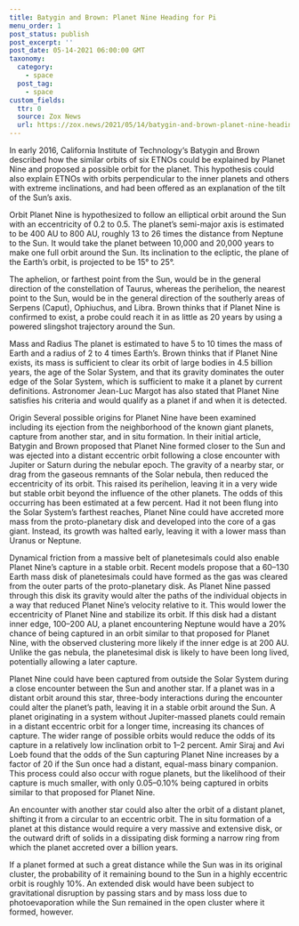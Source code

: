 ```yaml
---
title: Batygin and Brown: Planet Nine Heading for Pi 
menu_order: 1
post_status: publish
post_excerpt: ''
post_date: 05-14-2021 06:00:00 GMT 
taxonomy:
  category:
    - space 
  post_tag: 
    - space 
custom_fields:
  ttr: 0
  source: Zox News
  url: https://zox.news/2021/05/14/batygin-and-brown-planet-nine-heading-for-pi/
---
```


In early 2016, California Institute of Technology‘s Batygin and Brown described how the similar orbits of six ETNOs could be explained by Planet Nine and proposed a possible orbit for the planet. This hypothesis could also explain ETNOs with orbits perpendicular to the inner planets and others with extreme inclinations, and had been offered as an explanation of the tilt of the Sun’s axis.

Orbit
Planet Nine is hypothesized to follow an elliptical orbit around the Sun with an eccentricity of 0.2 to 0.5. The planet’s semi-major axis is estimated to be 400 AU to 800 AU, roughly 13 to 26 times the distance from Neptune to the Sun. It would take the planet between 10,000 and 20,000 years to make one full orbit around the Sun. Its inclination to the ecliptic, the plane of the Earth’s orbit, is projected to be 15° to 25°. 

The aphelion, or farthest point from the Sun, would be in the general direction of the constellation of Taurus, whereas the perihelion, the nearest point to the Sun, would be in the general direction of the southerly areas of Serpens (Caput), Ophiuchus, and Libra. Brown thinks that if Planet Nine is confirmed to exist, a probe could reach it in as little as 20 years by using a powered slingshot trajectory around the Sun.

Mass and Radius
The planet is estimated to have 5 to 10 times the mass of Earth and a radius of 2 to 4 times Earth’s. Brown thinks that if Planet Nine exists, its mass is sufficient to clear its orbit of large bodies in 4.5 billion years, the age of the Solar System, and that its gravity dominates the outer edge of the Solar System, which is sufficient to make it a planet by current definitions. Astronomer Jean-Luc Margot has also stated that Planet Nine satisfies his criteria and would qualify as a planet if and when it is detected.

Origin
Several possible origins for Planet Nine have been examined including its ejection from the neighborhood of the known giant planets, capture from another star, and in situ formation. In their initial article, Batygin and Brown proposed that Planet Nine formed closer to the Sun and was ejected into a distant eccentric orbit following a close encounter with Jupiter or Saturn during the nebular epoch. The gravity of a nearby star, or drag from the gaseous remnants of the Solar nebula, then reduced the eccentricity of its orbit. This raised its perihelion, leaving it in a very wide but stable orbit beyond the influence of the other planets. The odds of this occurring has been estimated at a few percent. Had it not been flung into the Solar System’s farthest reaches, Planet Nine could have accreted more mass from the proto-planetary disk and developed into the core of a gas giant. Instead, its growth was halted early, leaving it with a lower mass than Uranus or Neptune.

Dynamical friction from a massive belt of planetesimals could also enable Planet Nine’s capture in a stable orbit. Recent models propose that a 60–130 Earth mass disk of planetesimals could have formed as the gas was cleared from the outer parts of the proto-planetary disk. As Planet Nine passed through this disk its gravity would alter the paths of the individual objects in a way that reduced Planet Nine’s velocity relative to it. This would lower the eccentricity of Planet Nine and stabilize its orbit. If this disk had a distant inner edge, 100–200 AU, a planet encountering Neptune would have a 20% chance of being captured in an orbit similar to that proposed for Planet Nine, with the observed clustering more likely if the inner edge is at 200 AU. Unlike the gas nebula, the planetesimal disk is likely to have been long lived, potentially allowing a later capture.

Planet Nine could have been captured from outside the Solar System during a close encounter between the Sun and another star. If a planet was in a distant orbit around this star, three-body interactions during the encounter could alter the planet’s path, leaving it in a stable orbit around the Sun. A planet originating in a system without Jupiter-massed planets could remain in a distant eccentric orbit for a longer time, increasing its chances of capture. The wider range of possible orbits would reduce the odds of its capture in a relatively low inclination orbit to 1–2 percent. Amir Siraj and Avi Loeb found that the odds of the Sun capturing Planet Nine increases by a factor of 20 if the Sun once had a distant, equal-mass binary companion. This process could also occur with rogue planets, but the likelihood of their capture is much smaller, with only 0.05–0.10% being captured in orbits similar to that proposed for Planet Nine.

An encounter with another star could also alter the orbit of a distant planet, shifting it from a circular to an eccentric orbit. The in situ formation of a planet at this distance would require a very massive and extensive disk, or the outward drift of solids in a dissipating disk forming a narrow ring from which the planet accreted over a billion years. 

If a planet formed at such a great distance while the Sun was in its original cluster, the probability of it remaining bound to the Sun in a highly eccentric orbit is roughly 10%. An extended disk would have been subject to gravitational disruption by passing stars and by mass loss due to photoevaporation while the Sun remained in the open cluster where it formed, however.


